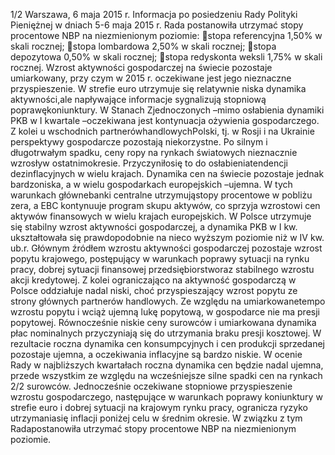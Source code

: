 1/2
Warszawa, 6 maja 2015 r.
Informacja po posiedzeniu Rady Polityki Pieniężnej
w dniach 5-6 maja 2015 r.
Rada postanowiła utrzymać stopy procentowe NBP na niezmienionym poziomie:
stopa referencyjna 1,50% w skali rocznej;
stopa lombardowa 2,50% w skali rocznej;
stopa depozytowa 0,50% w skali rocznej;
stopa redyskonta weksli 1,75% w skali rocznej.
Wzrost aktywności gospodarczej na świecie pozostaje umiarkowany, przy czym w
2015 r. oczekiwane jest jego nieznaczne przyspieszenie. W strefie euro utrzymuje się
relatywnie niska dynamika aktywności,ale napływające informacje sygnalizują
stopniową poprawękoniunktury. W Stanach Zjednoczonych –mimo osłabienia
dynamiki PKB w I kwartale –oczekiwana jest kontynuacja ożywienia gospodarczego.
Z kolei u wschodnich partnerówhandlowychPolski, tj. w Rosji i na Ukrainie
perspektywy gospodarcze pozostają niekorzystne.
Po silnym i długotrwałym spadku, ceny ropy na rynkach światowych nieznacznie
wzrosływ ostatnimokresie. Przyczyniłosię to do osłabieniatendencji dezinflacyjnych
w wielu krajach. Dynamika cen na świecie pozostaje jednak bardzoniska, a w wielu
gospodarkach europejskich –ujemna. W tych warunkach głównebanki centralne
utrzymująstopy procentowe w pobliżu zera, a EBC kontynuuje program skupu
aktywów, co sprzyja wzrostowi cen aktywów finansowych w wielu krajach
europejskich.
W Polsce utrzymuje się stabilny wzrost aktywności gospodarczej, a dynamika PKB w
I kw. ukształtowała się prawdopodobnie na nieco wyższym poziomie niż w IV kw. ub.r.
Głównym źródłem wzrostu aktywności gospodarczej pozostaje wzrost popytu
krajowego, postępujący w warunkach poprawy sytuacji na rynku pracy, dobrej sytuacji
finansowej przedsiębiorstworaz stabilnego wzrostu akcji kredytowej. Z kolei
ograniczająco na aktywność gospodarczą w Polsce oddziałuje nadal niski, choć
przyspieszający wzrost popytu ze strony głównych partnerów handlowych.
Ze względu na umiarkowanetempo wzrostu popytu i wciąż ujemną lukę popytową,
w gospodarce nie ma presji popytowej. Równocześnie niskie ceny surowców
i umiarkowana dynamika płac nominalnych przyczyniają się do utrzymania braku presji
kosztowej. W rezultacie roczna dynamika cen konsumpcyjnych i cen produkcji
sprzedanej pozostaje ujemna, a oczekiwania inflacyjne są bardzo niskie.
W ocenie Rady w najbliższych kwartałach roczna dynamika cen będzie nadal
ujemna, przede wszystkim ze względu na wcześniejsze silne spadki cen na rynkach
2/2
surowców. Jednocześnie oczekiwane stopniowe przyspieszenie wzrostu gospodarczego,
następujące w warunkach poprawy koniunktury w strefie euro i dobrej sytuacji na
krajowym rynku pracy, ogranicza ryzyko utrzymaniasię inflacji poniżej celu w średnim
okresie. W związku z tym Radapostanowiła utrzymać stopy procentowe NBP na
niezmienionym poziomie.
